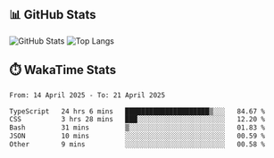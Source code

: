 ## 📊 GitHub Stats
![GitHub Stats](https://github-readme-stats.vercel.app/api?username=fe-brweb&show_icons=true&theme=shades-of-purple)
![Top Langs](https://github-readme-stats.vercel.app/api/top-langs/?username=fe-brweb&layout=compact&theme=shades-of-purple)

## ⏱️ WakaTime Stats
<!--START_SECTION:waka-->

```txt
From: 14 April 2025 - To: 21 April 2025

TypeScript   24 hrs 6 mins   █████████████████████▒░░░   84.67 %
CSS          3 hrs 28 mins   ███░░░░░░░░░░░░░░░░░░░░░░   12.20 %
Bash         31 mins         ▒░░░░░░░░░░░░░░░░░░░░░░░░   01.83 %
JSON         10 mins         ░░░░░░░░░░░░░░░░░░░░░░░░░   00.59 %
Other        9 mins          ░░░░░░░░░░░░░░░░░░░░░░░░░   00.58 %
```

<!--END_SECTION:waka-->
